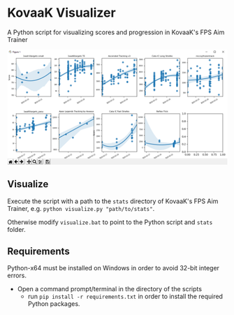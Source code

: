 # KovaaK Visualizer
A Python script for visualizing scores and progression in KovaaK's FPS Aim Trainer

![Statistics](screenshot.png "Statistics")


## Visualize
Execute the script with a path to the `stats` directory of KovaaK's FPS Aim Trainer, e.g. `python visualize.py "path/to/stats"`.

Otherwise modify `visualize.bat` to point to the Python script and `stats` folder. 

## Requirements
Python-x64 must be installed on Windows in order to avoid 32-bit integer errors.  

- Open a command prompt/terminal in the directory of the scripts
    - run `pip install -r requirements.txt` in order to install the required Python packages. 
